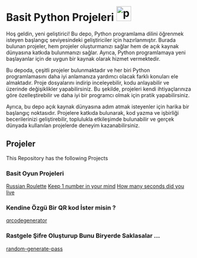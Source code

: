 # Basit Python Projeleri <a href="https://emoji.gg/emoji/1887_python"><img src="https://cdn3.emoji.gg/emojis/1887_python.png" width="40px" height="40px" alt="python"></a>


Hoş geldin, yeni geliştirici! Bu depo, Python programlama dilini öğrenmek isteyen başlangıç seviyesindeki geliştiriciler için hazırlanmıştır. Burada bulunan projeler, hem projeler oluşturmanızı sağlar hem de açık kaynak dünyasına katkıda bulunmanızı sağlar. Ayrıca, Python programlamaya yeni başlayanlar için de uygun bir kaynak olarak hizmet vermektedir.

Bu depoda, çeşitli projeler bulunmaktadır ve her biri Python programlamasını daha iyi anlamanıza yardımcı olacak farklı konuları ele almaktadır. Proje dosyalarını indirip inceleyebilir, kodu anlayabilir ve üzerinde değişiklikler yapabilirsiniz. Bu şekilde, projeleri kendi ihtiyaçlarınıza göre özelleştirebilir ve daha iyi bir programcı olmak için pratik yapabilirsiniz.

Ayrıca, bu depo açık kaynak dünyasına adım atmak isteyenler için harika bir başlangıç noktasıdır. Projelere katkıda bulunarak, kod yazma ve işbirliği becerilerinizi geliştirebilir, toplulukla etkileşimde bulunabilir ve gerçek dünyada kullanılan projelerde deneyim kazanabilirsiniz.

## Projeler

This Repository has the following Projects


### Basit Oyun Projeleri 

[Russian Roulette]()
[Keep 1 number in your mind]()
[How many seconds did you live]()

### Kendine Özgü Bir QR kod İster misin ?
[qrcodegenerator]()

### Rastgele Şifre Oluşturup Bunu Biryerde Saklasalar ...
[random-generate-pass]()
